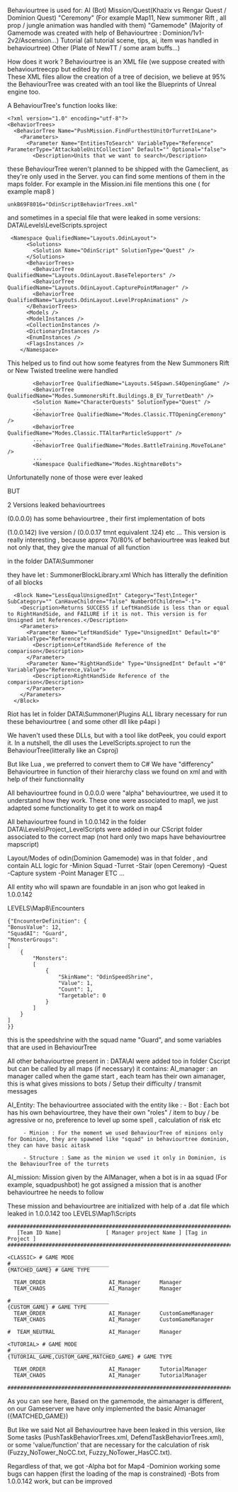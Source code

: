 Behaviourtree is used for: 
AI (Bot)
Mission/Quest(Khazix vs Rengar Quest / Dominion Quest)
"Ceremony" (For example Map11, New summoner Rift , all prop / jungle animation was handled with them)
"Gamemode" (Majority of Gamemode was created with help of Behaviourtree : Dominion/1v1-2v2/Ascension...)
Tutorial (all tutorial scene, tips, ai, item was handled in behaviourtree)
Other (Plate of NewTT / some aram buffs...)

How does it work ? 
Behaviourtree is an XML file (we suppose created with behaviourtreecpp but edited by rito)\
These XML files allow the creation of a tree of decision, we believe at 95% the BehaviourTree was created with an tool like the Blueprints of Unreal engine too.

A BehaviourTree's function looks like:

```
<?xml version="1.0" encoding="utf-8"?>
<BehaviorTrees>
  <BehaviorTree Name="PushMission.FindFurthestUnitOrTurretInLane">
    <Parameters>
      <Parameter Name="EntitiesToSearch" VariableType="Reference" ParameterType="AttackableUnitCollection" Default="" Optional="false">
        <Description>Units that we want to search</Description>
```

these BehaviourTree weren't planned to be shipped with the Gameclient, as they're only used in the Server. 
you can find some mentions of them in the maps folder. For example in the Mission.ini file mentions this one ( for example map8 )

``` unkB69F8016="OdinScriptBehaviorTrees.xml" ```

and sometimes in a special file that were leaked in some versions: 
DATA\Levels\LevelScripts.sproject

```
 <Namespace QualifiedName="Layouts.OdinLayout">
      <Solutions>
        <Solution Name="OdinScript" SolutionType="Quest" />
      </Solutions>
      <BehaviorTrees>
        <BehaviorTree QualifiedName="Layouts.OdinLayout.BaseTeleporters" />
        <BehaviorTree QualifiedName="Layouts.OdinLayout.CapturePointManager" />
        <BehaviorTree QualifiedName="Layouts.OdinLayout.LevelPropAnimations" />
      </BehaviorTrees>
      <Models />
      <ModelInstances />
      <CollectionInstances />
      <DictionaryInstances />
      <EnumInstances />
      <FlagsInstances />
    </Namespace>
```

This helped us to find out how some featyres from the New Summoners Rift or New Twisted treeline were handled 
```
        <BehaviorTree QualifiedName="Layouts.S4Spawn.S4OpeningGame" />
        <BehaviorTree QualifiedName="Modes.SummonersRift.Buildings.B_EV_TurretDeath" />
        <Solution Name="CharacterQuests" SolutionType="Quest" />
        ...
        <BehaviorTree QualifiedName="Modes.Classic.TTOpeningCeremony" />
        <BehaviorTree QualifiedName="Modes.Classic.TTAltarParticleSupport" />
        ...
        <BehaviorTree QualifiedName="Modes.BattleTraining.MoveToLane" />
        ...
        <Namespace QualifiedName="Modes.NightmareBots">

```

Unfortunatelly none of those were ever leaked

BUT 

2 Versions leaked behaviourtrees

(0.0.0.0) has some behaviourtree , their first implementation of bots

(1.0.0.142) live version / (0.0.0.17 tmnt equivalent .124) etc ...
This version is really interesting , because approx 70/80% of behaviourtree was leaked 
but not only that, they give the manual of all function 

in the folder DATA\Summoner

they have let : SummonerBlockLibrary.xml 
Which has litterally the definition of all blocks 

```
  <Block Name="LessEqualUnsignedInt" Category="Test\Integer" SubCategory="" CanHaveChildren="false" NumberOfChildren="-1">
    <Description>Returns SUCCESS if LeftHandSide is less than or equal to RightHandSide, and FAILURE if it is not. This version is for Unsigned int References.</Description>
    <Parameters>
      <Parameter Name="LeftHandSide" Type="UnsignedInt" Default="0" VariableType="Reference">
        <Description>LeftHandSide Reference of the comparison</Description>
      </Parameter>
      <Parameter Name="RightHandSide" Type="UnsignedInt" Default ="0" VariableType="Reference,Value">
        <Description>RightHandSide Reference of the comparison</Description>
      </Parameter>
    </Parameters>
  </Block>
  ```

Riot has let in folder DATA\Summoner\Plugins
ALL library necessary for run these behaviourtree ( and some other dll like p4api )

We haven't used these DLLs, but with a tool like dotPeek, you could export it.
In a nutshell, the dll uses the LevelScripts.sproject to run the BehaviourTree(litterally like an Csproj)

But like Lua , we preferred to convert them to C#
We have "differency" Behaviourtree in function of their hierarchy class we found on xml and with help of their functionnality

All behaviourtree found in 0.0.0.0 were "alpha" behaviourtree, we used it to understand how they work.
These one were associated to map1, we just adapted some functionality to get it to work on map4 

All behaviourtree found in 1.0.0.142 in the folder DATA\Levels\Project_LevelScripts 
were added in our CScript folder associated to the correct map (not hard only two maps have behaviourtree mapscript)

Layout/Modes of odin(Dominion Gamemode) was in that folder , and contain ALL logic for
-Minion Squad 
-Turret 
-Stair (open Ceremony)
-Quest 
-Capture system 
-Point Manager ETC ... 

All entity who will spawn are foundable in an json who got leaked in 1.0.0.142 

LEVELS\Map8\Encounters
```
{"EncounterDefinition": {
"BonusValue": 12,
"SquadAI": "Guard",
"MonsterGroups":
[
	{
		"Monsters":
		[
			{
				"SkinName": "OdinSpeedShrine",
				"Value": 1,
				"Count": 1,
				"Targetable": 0
			}
		]
	}
]
}} 
```
this is the speedshrine with the squad name "Guard", and some variables that are used in BehaviourTree

All other behaviourtree present in : DATA\AI 
were added too in folder Cscript but can be called by all maps (if necessary)
it contains: 
AI_manager : an manager called when the game start , each team has their own aimanager, this is what gives missions to bots / Setup their difficulty / transmit messages

AI_Entity:  The behaviourtree associated with the entity like : 
         - Bot : Each bot has his own behaviourtree, they have their own "roles" / item to buy / be agressive or no, preference to level up some spell , calculation of risk etc 

         - Minion : For the moment we used BehaviourTree of minions only for Dominion, they are spawned like "squad" in behaviourtree dominion, they can have basic aitask 

         - Structure : Same as the minion we used it only in Dominion, is the BehaviourTree of the turrets

AI_mission: Mission given by the AIManager, when a bot is in aa squad (For example, squadpushbot) he got assigned a mission that is another behaviourtree he needs to follow

These mission and behaviourtree are initialized with help of a .dat file which leaked in 1.0.0.142 too
LEVELS\Map1\Scripts


```
#######################################################################################################
   [Team ID Name]              [ Manager project Name ]	[Tag in Project ]
#######################################################################################################

<CLASSIC> # GAME MODE
#_______________________________
{MATCHED_GAME} # GAME TYPE

  TEAM_ORDER                    AI_Manager		Manager
  TEAM_CHAOS                    AI_Manager		Manager

#_______________________________
{CUSTOM_GAME} # GAME TYPE
  TEAM_ORDER                    AI_Manager		CustomGameManager
  TEAM_CHAOS                    AI_Manager		CustomGameManager

#  TEAM_NEUTRAL                 AI_Manager		Manager

<TUTORIAL> # GAME MODE
#_______________________________
{TUTORIAL_GAME,CUSTOM_GAME,MATCHED_GAME} # GAME TYPE

  TEAM_ORDER                    AI_Manager		TutorialManager
  TEAM_CHAOS                    AI_Manager		TutorialManager

#######################################################################################################
```
As you can see here, Based on the gamemode, the aimanager is different, on our Gameserver we have only implemented the basic AImanager ({MATCHED_GAME})

But like we said Not all Behaviourtree have been leaked in this version,
like Some tasks (PushTaskBehaviorTrees.xml, DefendTaskBehaviorTrees.xml), or some 'value/function' that are necessary for the calculation of risk (Fuzzy_NoTower_NoCC.txt, Fuzzy_NoTower_HasCC.txt).

Regardless of that, we got 
-Alpha bot for Map4 
-Dominion working some bugs can happen (first the loading of the map is constrained)
-Bots from 1.0.0.142 work, but can be improved




